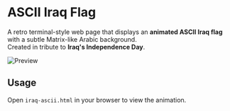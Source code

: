 # ASCII Iraq Flag

A retro terminal-style web page that displays an **animated ASCII Iraq flag** with a subtle Matrix-like Arabic background.  
Created in tribute to **Iraq's Independence Day**.

![Preview](preview.gif)

## Usage
Open `iraq-ascii.html` in your browser to view the animation.
